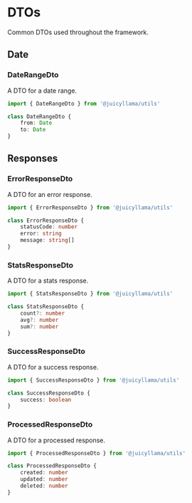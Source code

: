 # DTOs

Common DTOs used throughout the framework.

## Date

### DateRangeDto

A DTO for a date range.

```ts
import { DateRangeDto } from '@juicyllama/utils'

class DateRangeDto {
	from: Date
	to: Date
}
```

## Responses

### ErrorResponseDto

A DTO for an error response.

```ts
import { ErrorResponseDto } from '@juicyllama/utils'

class ErrorResponseDto {
	statusCode: number
	error: string
	message: string[]
}
```

### StatsResponseDto

A DTO for a stats response.

```ts
import { StatsResponseDto } from '@juicyllama/utils'

class StatsResponseDto {
	count?: number
	avg?: number
	sum?: number
}
```

### SuccessResponseDto

A DTO for a success response.

```ts
import { SuccessResponseDto } from '@juicyllama/utils'

class SuccessResponseDto {
	success: boolean
}
```

### ProcessedResponseDto

A DTO for a processed response.

```ts
import { ProcessedResponseDto } from '@juicyllama/utils'

class ProcessedResponseDto {
	created: number
	updated: number
	deleted: number
}
```
